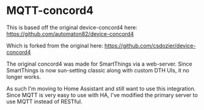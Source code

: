 # MQTT-concord4

This is based off the original device-concord4 here:
https://github.com/automaton82/device-concord4

Which is forked from the original here:
https://github.com/csdozier/device-concord4

The original concord4 was made for SmartThings via a web-server. Since SmartThings is now sun-setting classic along with custom DTH UIs, it no longer works.

As such I'm moving to Home Assistant and still want to use this integration. Since MQTT is very easy to use with HA, I've modified the primary server to use MQTT instead of RESTful.
